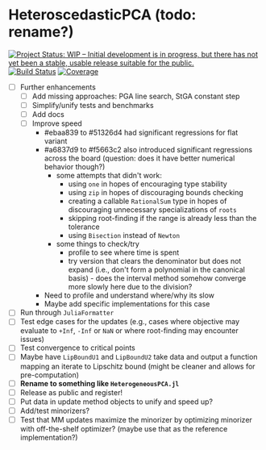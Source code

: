 # HeteroscedasticPCA (todo: rename?)

[![Project Status: WIP – Initial development is in progress, but there has not yet been a stable, usable release suitable for the public.](https://www.repostatus.org/badges/latest/wip.svg)](https://www.repostatus.org/#wip)
[![Build Status](https://github.com/dahong67/HeteroscedasticPCA.jl/workflows/CI/badge.svg)](https://github.com/dahong67/HeteroscedasticPCA.jl/actions)
[![Coverage](https://codecov.io/gh/dahong67/HeteroscedasticPCA.jl/branch/master/graph/badge.svg)](https://codecov.io/gh/dahong67/HeteroscedasticPCA.jl)

+ [ ] Further enhancements
  + [ ] Add missing approaches: PGA line search, StGA constant step
  + [ ] Simplify/unify tests and benchmarks
  + [ ] Add docs
  + [ ] Improve speed
    + #ebaa839 to #51326d4 had significant regressions for flat variant
    + #a6837d9 to #f5663c2 also introduced significant regressions across the board (question: does it have better numerical behavior though?)
      + some attempts that didn't work:
        + using `one` in hopes of encouraging type stability
        + using `zip` in hopes of discouraging bounds checking
        + creating a callable `RationalSum` type in hopes of discouraging unnecessary specializations of `roots`
        + skipping root-finding if the range is already less than the tolerance
        + using `Bisection` instead of `Newton`
      + some things to check/try
        + profile to see where time is spent
        + try version that clears the denominator but does not expand (i.e., don't form a polynomial in the canonical basis) - does the interval method somehow converge more slowly here due to the division?
    + Need to profile and understand where/why its slow
    + Maybe add specific implementations for this case
+ [ ] Run through `JuliaFormatter`
+ [ ] Test edge cases for the updates (e.g., cases where objective may evaluate to `+Inf`, `-Inf` or `NaN` or where root-finding may encounter issues)
+ [ ] Test convergence to critical points
+ [ ] Maybe have `LipBoundU1` and `LipBoundU2` take data and output a function mapping an iterate to Lipschitz bound (might be cleaner and allows for pre-computation)
+ [ ] **Rename to something like `HeterogeneousPCA.jl`**
+ [ ] Release as public and register!
+ [ ] Put data in update method objects to unify and speed up?
+ [ ] Add/test minorizers?
+ [ ] Test that MM updates maximize the minorizer by optimizing minorizer with off-the-shelf optimizer? (maybe use that as the reference implementation?)